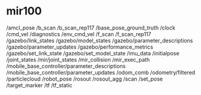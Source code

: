 # mir100
/amcl_pose
/b_scan
/b_scan_rep117
/base_pose_ground_truth
/clock
/cmd_vel
/diagnostics
/env_cmd_vel
/f_scan
/f_scan_rep117
/gazebo/link_states
/gazebo/model_states
/gazebo/parameter_descriptions
/gazebo/parameter_updates
/gazebo/performance_metrics
/gazebo/set_link_state
/gazebo/set_model_state
/imu_data
/initialpose
/joint_states
/mir/joint_states
/mir_collision
/mir_exec_path
/mobile_base_controller/parameter_descriptions
/mobile_base_controller/parameter_updates
/odom_comb
/odometry/filtered
/particlecloud
/robot_pose
/rosout
/rosout_agg
/scan
/set_pose
/target_marker
/tf
/tf_static
